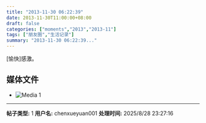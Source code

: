 ```yaml
---
title: "2013-11-30 06:22:39"
date: 2013-11-30T11:00:00+08:00
draft: false
categories: ["moments","2013","2013-11"]
tags: ["朋友圈","生活记录"]
summary: "2013-11-30 06:22:39..."
---
```


[愉快]感激。

## 媒体文件

- ![Media 1](/Moments/photos/2013-11-30/201311300622390.jpg)

---

**帖子类型:** 1
**用户名:** chenxueyuan001
**处理时间:** 2025/8/28 23:27:16